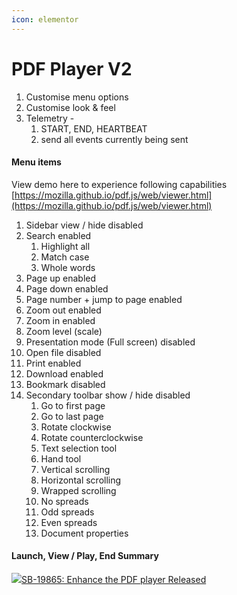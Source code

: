 ```yaml
---
icon: elementor
---
```


# PDF Player V2

1. Customise menu options
2. Customise look & feel
3. Telemetry -
   1. START, END, HEARTBEAT
   2. send all events currently being sent

#### Menu items <a href="#menu-items" id="menu-items"></a>

View demo here to experience following capabilities [https://mozilla.github.io/pdf.js/web/viewer.html](https://mozilla.github.io/pdf.js/web/viewer.html)

1. Sidebar view / hide disabled
2. Search enabled
   1. Highlight all
   2. Match case
   3. Whole words
3. Page up enabled
4. Page down enabled
5. Page number + jump to page enabled
6. Zoom out enabled
7. Zoom in enabled
8. Zoom level (scale)
9. Presentation mode (Full screen) disabled
10. Open file disabled
11. Print enabled
12. Download enabled
13. Bookmark disabled
14. Secondary toolbar show / hide disabled
    1. Go to first page
    2. Go to last page
    3. Rotate clockwise
    4. Rotate counterclockwise
    5. Text selection tool
    6. Hand tool
    7. Vertical scrolling
    8. Horizontal scrolling
    9. Wrapped scrolling
    10. No spreads
    11. Odd spreads
    12. Even spreads
    13. Document properties

#### Launch, View / Play, End Summary <a href="#launch-view-play-end-summary" id="launch-view-play-end-summary"></a>

[![](https://project-sunbird.atlassian.net/rest/api/2/universal\_avatar/view/type/issuetype/avatar/10315)SB-19865: Enhance the PDF player Released](https://project-sunbird.atlassian.net/browse/SB-19865)
